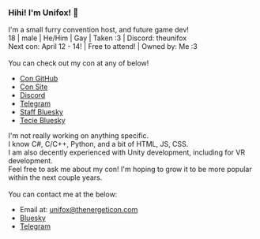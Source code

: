 ### Hihi! I'm Unifox! 👋

I'm a small furry convention host, and future game dev! \
18 | male | He/Him | Gay | Taken :3 | Discord: theunifox \
Next con: April 12 - 14! | Free to attend! | Owned by: Me :3 \
 \
You can check out my con at any of below!
 - [Con GitHub](https://github.com/The-Energetic-Convention)
 - [Con Site](https://thenergeticon.com)
 - [Discord](https://discord.gg/Rte9sbK76D)
 - [Telegram](https://t.me/thenergeticon)
 - [Staff Bluesky](https://bsky.app/profile/thenergeticon.com)
 - [Tecie Bluesky](https://bsky.app/profile/tecie.thenergeticon.com) 

I'm not really working on anything specific. \
I know C#, C/C++, Python, and a bit of HTML, JS, CSS. \
I am also decently experienced with Unity development, including for VR development. \
Feel free to ask me about my con! I'm hoping to grow it to be more popular within the next couple years. \
 \
You can contact me at the below:
 - Email at: unifox@thenergeticon.com
 - [Bluesky](https://bsky.app/profile/unifox.thenergeticon.com)
 - [Telegram](https://t.me/TheUnifox)
